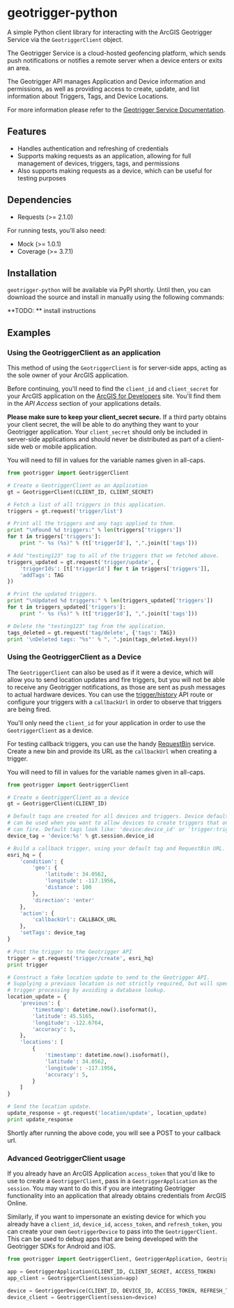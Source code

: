 # geotrigger-python

A simple Python client library for interacting with the ArcGIS Geotrigger Service via the `GeotriggerClient` object.

The Geotrigger Service is a cloud-hosted geofencing platform, which sends push notifications or notifies a remote server when a device enters or exits an area.

The Geotrigger API manages Application and Device information and permissions, as well as providing access to create, update, and list information about Triggers, Tags, and Device Locations.

For more information please refer to the [Geotrigger Service Documentation](https://developers.arcgis.com/en/geotrigger-service/).

## Features

* Handles authentication and refreshing of credentials
* Supports making requests as an application, allowing for full management of devices, triggers, tags, and permissions
* Also supports making requests as a device, which can be useful for testing purposes

## Dependencies

* Requests (>= 2.1.0)

For running tests, you'll also need:

* Mock (>= 1.0.1)
* Coverage (>= 3.7.1)

## Installation

`geotrigger-python` will be available via PyPI shortly. Until then, you can download the source and install in manually using the following commands:

**TODO: ** install instructions

## Examples

### Using the GeotriggerClient as an application

This method of using the `GeotriggerClient` is for server-side apps, acting as the sole owner of your ArcGIS application.

Before continuing, you'll need to find the `client_id` and `client_secret` for your ArcGIS application on the [ArcGIS for Developers](https://developers.arcgis.com/en/applications/) site. You'll find them in the *API Access* section of your applications details.

**Please make sure to keep your client_secret secure.** If a third party obtains your client secret, the will be able to do anything they want to your Geotrigger application. Your `client_secret` should only be included in server-side applications and should never be distributed as part of a client-side web or mobile application.

You will need to fill in values for the variable names given in all-caps.

```python
from geotrigger import GeotriggerClient

# Create a GeotriggerClient as an Application
gt = GeotriggerClient(CLIENT_ID, CLIENT_SECRET)

# Fetch a list of all triggers in this application.
triggers = gt.request('trigger/list')

# Print all the triggers and any tags applied to them.
print "\nFound %d triggers:" % len(triggers['triggers'])
for t in triggers['triggers']:
    print "- %s (%s)" % (t['triggerId'], ",".join(t['tags']))

# Add "testing123" tag to all of the triggers that we fetched above.
triggers_updated = gt.request('trigger/update', {
    'triggerIds': [t['triggerId'] for t in triggers['triggers']],
    'addTags': TAG
})

# Print the updated triggers.
print "\nUpdated %d triggers:" % len(triggers_updated['triggers'])
for t in triggers_updated['triggers']:
    print "- %s (%s)" % (t['triggerId'], ",".join(t['tags']))

# Delete the "testing123" tag from the application.
tags_deleted = gt.request('tag/delete', {'tags': TAG})
print '\nDeleted tags: "%s"' % ", ".join(tags_deleted.keys())
```

### Using the GeotriggerClient as a Device

The `GeotriggerClient` can also be used as if it were a device, which will allow you to send location updates and fire triggers, but you will not be able to receive any Geotrigger notifications, as those are sent as push messages to actual hardware devices. You can use the [trigger/history](https://developers.arcgis.com/en/geotrigger-service/api-reference/trigger-history/) API route or configure your triggers with a `callbackUrl` in order to observe that triggers are being fired.

You'll only need the `client_id` for your application in order to use the `GeotriggerClient` as a device.

For testing callback triggers, you can use the handy [RequestBin](http://requestb.in) service. Create a new bin and provide its URL as the `callbackUrl` when creating a trigger.

You will need to fill in values for the variable names given in all-caps.

```python
from geotrigger import GeotriggerClient

# Create a GeotriggerClient as a device
gt = GeotriggerClient(CLIENT_ID)

# Default tags are created for all devices and triggers. Device default tags
# can be used when you want to allow devices to create triggers that only they
# can fire. Default tags look like: 'device:device_id' or 'trigger:trigger_id'
device_tag = 'device:%s' % gt.session.device_id

# Build a callback trigger, using your default tag and RequestBin URL.
esri_hq = {
    'condition': {
        'geo': {
            'latitude': 34.0562,
            'longitude': -117.1956,
            'distance': 100
        },
        'direction': 'enter'
    },
    'action': {
        'callbackUrl': CALLBACK_URL
    },
    'setTags': device_tag
}

# Post the trigger to the Geotrigger API
trigger = gt.request('trigger/create', esri_hq)
print trigger

# Construct a fake location update to send to the Geotrigger API.
# Supplying a previous location is not strictly required, but will speed up
# trigger processing by avoiding a database lookup.
location_update = {
    'previous': {
        'timestamp': datetime.now().isoformat(),
        'latitude': 45.5165,
        'longitude': -122.6764,
        'accuracy': 5,
    },
    'locations': [
        {
            'timestamp': datetime.now().isoformat(),
            'latitude': 34.0562,
            'longitude': -117.1956,
            'accuracy': 5,
        }
    ]
}

# Send the location update.
update_response = gt.request('location/update', location_update)
print update_response
```

Shortly after running the above code, you will see a POST to your callback url.

### Advanced GeotriggerClient usage

If you already have an ArcGIS Application `access_token` that you'd like to use to create a `GeotriggerClient`, pass in a `GeotriggerApplication` as the `session`. You may want to do this if you are integrating Geotrigger functionality into an application that already obtains credentials from ArcGIS Online.

Similarly, if you want to impersonate an existing device for which you already have a `client_id`, `device_id`, `access_token`, and `refresh_token`, you can create your own `GeotriggerDevice` to pass into the `GeotriggerClient`. This can be used to debug apps that are being developed with the Geotrigger SDKs for Android and iOS.

```python
from geotrigger import GeotriggerClient, GeotriggerApplication, GeotriggerDevice

app = GeotriggerApplication(CLIENT_ID, CLIENT_SECRET, ACCESS_TOKEN)
app_client = GeotriggerClient(session=app)

device = GeotriggerDevice(CLIENT_ID, DEVICE_ID, ACCESS_TOKEN, REFRESH_TOKEN)
device_client = GeotriggerClient(session=device)
```
